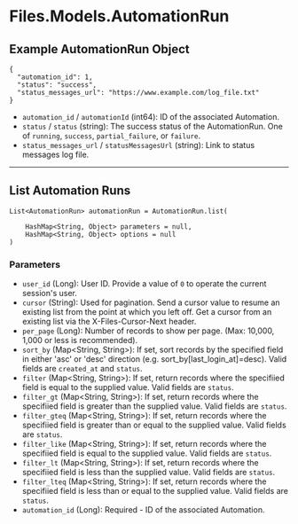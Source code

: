# Files.Models.AutomationRun

## Example AutomationRun Object

```
{
  "automation_id": 1,
  "status": "success",
  "status_messages_url": "https://www.example.com/log_file.txt"
}
```

* `automation_id` / `automationId`  (int64): ID of the associated Automation.
* `status` / `status`  (string): The success status of the AutomationRun. One of `running`, `success`, `partial_failure`, or `failure`.
* `status_messages_url` / `statusMessagesUrl`  (string): Link to status messages log file.


---

## List Automation Runs

```
List<AutomationRun> automationRun = AutomationRun.list(
    
    HashMap<String, Object> parameters = null,
    HashMap<String, Object> options = null
)
```

### Parameters

* `user_id` (Long): User ID.  Provide a value of `0` to operate the current session's user.
* `cursor` (String): Used for pagination.  Send a cursor value to resume an existing list from the point at which you left off.  Get a cursor from an existing list via the X-Files-Cursor-Next header.
* `per_page` (Long): Number of records to show per page.  (Max: 10,000, 1,000 or less is recommended).
* `sort_by` (Map<String, String>): If set, sort records by the specified field in either 'asc' or 'desc' direction (e.g. sort_by[last_login_at]=desc). Valid fields are `created_at` and `status`.
* `filter` (Map<String, String>): If set, return records where the specifiied field is equal to the supplied value. Valid fields are `status`.
* `filter_gt` (Map<String, String>): If set, return records where the specifiied field is greater than the supplied value. Valid fields are `status`.
* `filter_gteq` (Map<String, String>): If set, return records where the specifiied field is greater than or equal to the supplied value. Valid fields are `status`.
* `filter_like` (Map<String, String>): If set, return records where the specifiied field is equal to the supplied value. Valid fields are `status`.
* `filter_lt` (Map<String, String>): If set, return records where the specifiied field is less than the supplied value. Valid fields are `status`.
* `filter_lteq` (Map<String, String>): If set, return records where the specifiied field is less than or equal to the supplied value. Valid fields are `status`.
* `automation_id` (Long): Required - ID of the associated Automation.
